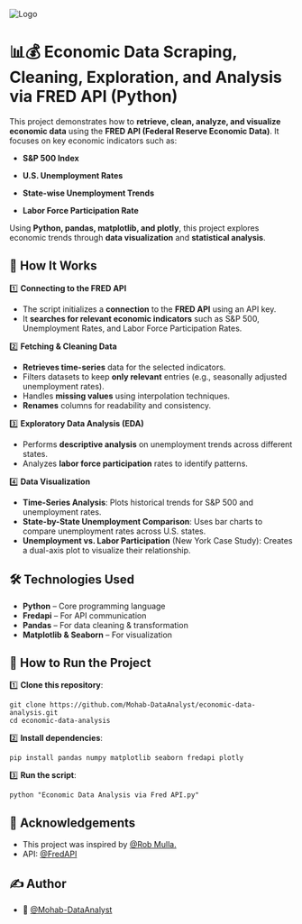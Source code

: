
![Logo](https://media.istockphoto.com/id/1399575283/photo/money-makes-the-world-go-round.jpg?s=1024x1024&w=is&k=20&c=JaI2-S2be9V7OHUn6ZhaA-glZlv3TDftN7DLKAHDsf0=)


# 📊💰 Economic Data Scraping, Cleaning, Exploration, and Analysis via FRED API (Python)

This project demonstrates how to **retrieve, clean, analyze, and visualize economic data** using the **FRED API (Federal Reserve Economic Data)**. It focuses on key economic indicators such as:

- **S&P 500 Index**

- **U.S. Unemployment Rates**

- **State-wise Unemployment Trends** 

- **Labor Force Participation Rate**

Using **Python, pandas, matplotlib, and plotly**, this project explores economic trends through **data visualization** and **statistical analysis**.

## 🚀 How It Works

1️⃣ **Connecting to the FRED API**
- The script initializes a **connection** to the **FRED API** using an API key.
- It **searches for relevant economic indicators** such as S&P 500, Unemployment Rates, and Labor Force Participation Rates.

2️⃣ **Fetching & Cleaning Data**
- **Retrieves time-series** data for the selected indicators.
- Filters datasets to keep **only relevant** entries (e.g., seasonally adjusted unemployment rates).
- Handles **missing values** using interpolation techniques.
- **Renames** columns for readability and consistency.

3️⃣ **Exploratory Data Analysis (EDA)**
- Performs **descriptive analysis** on unemployment trends across different states.
- Analyzes **labor force participation** rates to identify patterns.

4️⃣ **Data Visualization**
- **Time-Series Analysis**: Plots historical trends for S&P 500 and unemployment rates.
- **State-by-State Unemployment Comparison**: Uses bar charts to compare unemployment rates across U.S. states.
- **Unemployment vs. Labor Participation** (New York Case Study): Creates a dual-axis plot to visualize their relationship.
## 🛠️ Technologies Used
- **Python** – Core programming language
- **Fredapi** – For API communication
- **Pandas** – For data cleaning & transformation
- **Matplotlib & Seaborn** – For visualization

## 🚀 How to Run the Project
1️⃣ **Clone this repository**:

    git clone https://github.com/Mohab-DataAnalyst/economic-data-analysis.git
    cd economic-data-analysis

2️⃣ **Install dependencies**:

    pip install pandas numpy matplotlib seaborn fredapi plotly

3️⃣ **Run the script**:

    python "Economic Data Analysis via Fred API.py"

## 📎 Acknowledgements
- This project was inspired by [@Rob Mulla.](https://youtu.be/KB2CtEDrglY?si=tUicFLHChz7cj1Vo)
- API: [@FredAPI](https://fred.stlouisfed.org/docs/api/fred/)

## ✍️ Author
- 👤 [@Mohab-DataAnalyst](https://github.com/Mohab-DataAnalyst)
